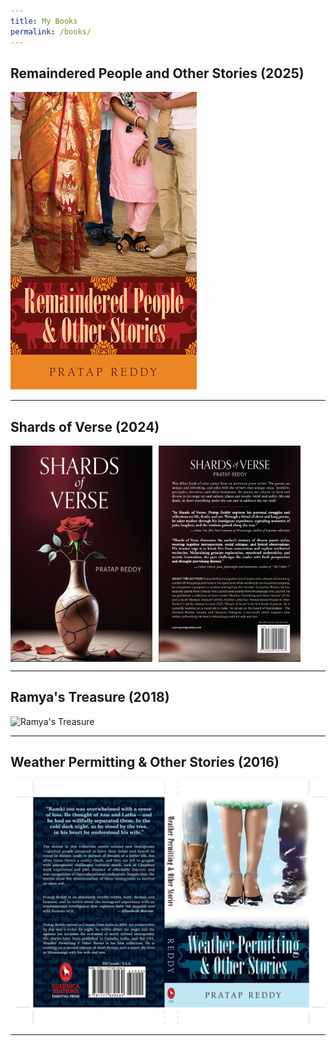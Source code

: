 ```yaml
---
title: My Books
permalink: /books/
---
```



## Remaindered People and Other Stories (2025)
![Remaindered People and Other Stories](assets/images/remaindered-people.jpg)

---

## Shards of Verse (2024) 
<div style="display: flex; gap: 10px;">
  <img src="assets/images/shards-front.png" alt="Shards of Verse Front" style="width: 45%;">
  <img src="assets/images/shards-back.png" alt="Shards of Verse Back" style="width: 45%;">
</div>

---

## Ramya's Treasure (2018)
![Ramya's Treasure](assets/images/ramyas-front.jpg)

---

## Weather Permitting & Other Stories (2016)
![Weather Permitting & Other Stories](assets/images/weather-permitting.jpg)

---
